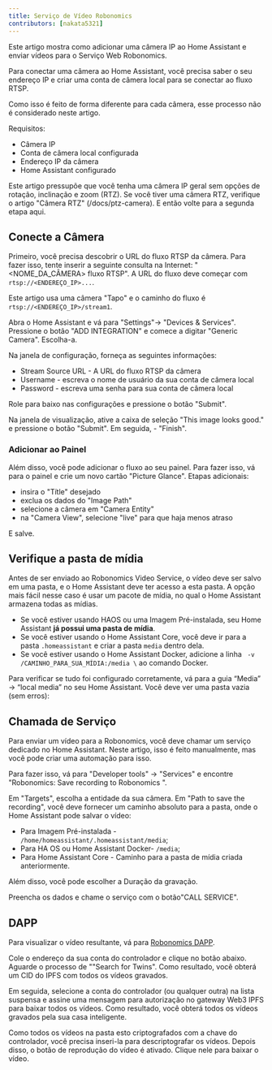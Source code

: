 ```yaml
---
title: Serviço de Vídeo Robonomics
contributors: [nakata5321]
---
```


Este artigo mostra como adicionar uma câmera IP ao Home Assistant e enviar vídeos para o Serviço Web Robonomics.

Para conectar uma câmera ao Home Assistant, você precisa saber o seu endereço IP e criar uma conta de câmera local para se conectar ao fluxo RTSP.

<robo-wiki-note type="warning">
Como isso é feito de forma diferente para cada câmera, esse processo não é considerado neste artigo.
</robo-wiki-note>

Requisitos:
- Câmera IP
- Conta de câmera local configurada
- Endereço IP da câmera
- Home Assistant configurado

<robo-wiki-note type="note">

Este artigo pressupõe que você tenha uma câmera IP geral sem opções de rotação, inclinação e zoom (RTZ). 
Se você tiver uma câmera RTZ, verifique o artigo "Câmera RTZ" (/docs/ptz-camera). E então volte para a segunda etapa aqui.

</robo-wiki-note>

## Conecte a Câmera

Primeiro, você precisa descobrir o URL do fluxo RTSP da câmera. 
Para fazer isso, tente inserir a seguinte consulta na Internet: "<NOME_DA_CÂMERA> fluxo RTSP".
A URL do fluxo deve começar com `rtsp://<ENDEREÇO_IP>...`. 

Este artigo usa uma câmera "Tapo" e o caminho do fluxo é `rtsp://<ENDEREÇO_IP>/stream1`.

Abra o Home Assistant e vá para "Settings"-> "Devices & Services". Pressione o botão "ADD INTEGRATION" e
comece a digitar "Generic Camera". Escolha-a.

 <robo-wiki-picture src="home-assistant/generic.jpg" />

Na janela de configuração, forneça as seguintes informações:
- Stream Source URL - A URL do fluxo RTSP da câmera
- Username - escreva o nome de usuário da sua conta de câmera local
- Password - escreva uma senha para sua conta de câmera local

<robo-wiki-picture src="home-assistant/genericconf.jpg" />

Role para baixo nas configurações e pressione o botão "Submit".

Na janela de visualização, ative a caixa de seleção "This image looks good." e pressione o botão "Submit". Em seguida, - "Finish".

<robo-wiki-picture src="home-assistant/preview-camera.jpg" />

### Adicionar ao Painel

Além disso, você pode adicionar o fluxo ao seu painel. Para fazer isso, vá para o painel e crie um novo cartão 
"Picture Glance". Etapas adicionais:
- insira o "Títle" desejado
- exclua os dados do "Image Path"
- selecione a câmera em "Camera Entity"
- na "Camera View", selecione "live" para que haja menos atraso

E salve.
<robo-wiki-picture src="home-assistant/camera_picture_glance.jpg" />

## Verifique a pasta de mídia

Antes de ser enviado ao Robonomics Video Service, o vídeo deve ser salvo em uma pasta, e o Home Assistant deve ter acesso a esta pasta.
A opção mais fácil nesse caso é usar um pacote de mídia, no qual o Home Assistant armazena todas as mídias.

- Se você estiver usando HAOS ou uma Imagem Pré-instalada, seu Home Assistant **já possui uma pasta de mídia**.
- Se você estiver usando o Home Assistant Core, você deve ir para a pasta `.homeassistant` e criar a pasta `media` dentro dela.
- Se você estiver usando o Home Assistant Docker, adicione a linha ` -v /CAMINHO_PARA_SUA_MÍDIA:/media \` ao comando Docker.

Para verificar se tudo foi configurado corretamente, vá para a guia “Media” -> “local media” no seu Home Assistant. 
Você deve ver uma pasta vazia (sem erros):

<robo-wiki-picture src="home-assistant/media-folder.jpg" />

## Chamada de Serviço

Para enviar um vídeo para a Robonomics, você deve chamar um serviço dedicado no Home Assistant. 
Neste artigo, isso é feito manualmente, mas você pode criar uma automação para isso.

Para fazer isso, vá para "Developer tools" -> "Services" e encontre "Robonomics: Save recording to Robonomics ".

<robo-wiki-picture src="home-assistant/robonomics-service.jpg" />

Em "Targets", escolha a entidade da sua câmera.
Em "Path to save the recording", você deve fornecer um caminho absoluto para a pasta,
onde o Home Assistant pode salvar o vídeo:
- Para Imagem Pré-instalada - `/home/homeassistant/.homeassistant/media`;
- Para HA OS ou Home Assistant Docker- `/media`;
- Para Home Assistant Core - Caminho para a pasta de mídia criada anteriormente.

Além disso, você pode escolher a Duração da gravação. 

Preencha os dados e chame o serviço com o botão"CALL SERVICE".

## DAPP

Para visualizar o vídeo resultante, vá para [Robonomics DAPP](https://vol4tim.github.io/videostream/).

<robo-wiki-picture src="home-assistant/video-dapp.jpg" />

Cole o endereço da sua conta do controlador e clique no botão abaixo. Aguarde o processo de ""Search for Twins".
Como resultado, você obterá um CID do IPFS com todos os vídeos gravados.

<robo-wiki-picture src="home-assistant/video-ipfs.jpg" />

Em seguida, selecione a conta do controlador (ou qualquer outra) na lista suspensa e assine uma mensagem para autorização no
gateway Web3 IPFS para baixar todos os vídeos. Como resultado, você obterá todos os vídeos gravados pela sua casa inteligente.

<robo-wiki-picture src="home-assistant/show-videos.jpg" />

Como todos os vídeos na pasta esto criptografados com a chave do controlador, você precisa inseri-la para descriptografar os vídeos.
Depois disso, o botão de reprodução do vídeo é ativado. Clique nele para baixar o vídeo.

<robo-wiki-picture src="home-assistant/video-seed.jpg" />






